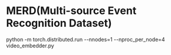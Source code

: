 # MERD(Multi-source Event Recognition Dataset)


python -m torch.distributed.run --nnodes=1 --nproc_per_node=4 video_embedder.py 

